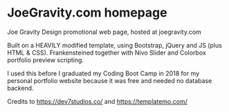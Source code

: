 # JoeGravity.com homepage
Joe Gravity Design promotional web page, hosted at joegravity.com

Built on a HEAVILY modified template, using Bootstrap, jQuery and JS (plus HTML & CSS). Frankensteined together with Nivo Slider and Colorbox portfolio preview scripting.

I used this before I graduated my Coding Boot Camp in 2018 for my personal portfolio website because it was free and needed no database backend.

Credits to https://dev7studios.co/ and https://templatemo.com/